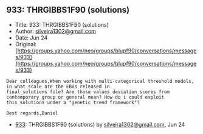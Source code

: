 ## 933: THRGIBBS1F90 (solutions)

- Title: 933: THRGIBBS1F90 (solutions)
- Author: silveira1302@gmail.com
- Date: Jun 24
- Original: [https://groups.yahoo.com/neo/groups/blupf90/conversations/messages/933](https://groups.yahoo.com/neo/groups/blupf90/conversations/messages/933)

```
Dear colleagues,When working with multi-categorical threshold models, in what scale are the EBVs released in
final_solutions file? Are those values deviation scores from contemporary group or general mean? How do i could exploit
this solutions under a "genetic trend framework"?

Best regards,Daniel
```

- [933](0933.md): THRGIBBS1F90 (solutions) by silveira1302@gmail.com, Jun 24
